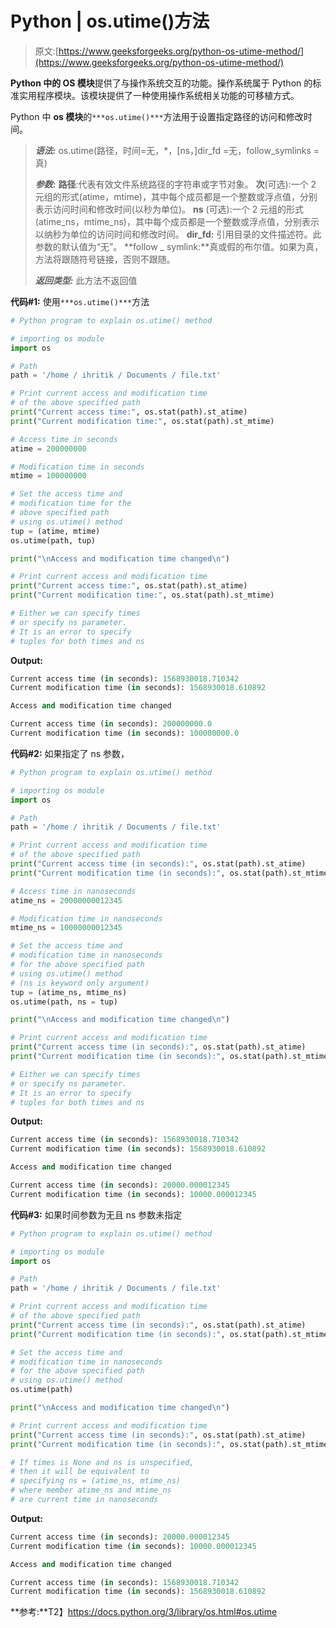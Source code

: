 # Python | os.utime()方法

> 原文:[https://www.geeksforgeeks.org/python-os-utime-method/](https://www.geeksforgeeks.org/python-os-utime-method/)

**Python 中的 OS 模块**提供了与操作系统交互的功能。操作系统属于 Python 的标准实用程序模块。该模块提供了一种使用操作系统相关功能的可移植方式。

Python 中 **os 模块**的`***os.utime()***`方法用于设置指定路径的访问和修改时间。

> ***语法:*** os.utime(路径，时间=无，*，[ns，]dir_fd =无，follow_symlinks =真)
> 
> ***参数:***
> **路径**:代表有效文件系统路径的字符串或字节对象。
> **次**(可选):一个 2 元组的形式(atime，mtime)，其中每个成员都是一个整数或浮点值，分别表示访问时间和修改时间(以秒为单位)。
> **ns** (可选):一个 2 元组的形式(atime_ns，mtime_ns)，其中每个成员都是一个整数或浮点值，分别表示以纳秒为单位的访问时间和修改时间。
> **dir_fd:** 引用目录的文件描述符。此参数的默认值为“无”。
> **follow _ symlink:**真或假的布尔值。如果为真，方法将跟随符号链接，否则不跟随。
> 
> ***返回类型:*** 此方法不返回值

**代码#1:** 使用`***os.utime()***`方法

```py
# Python program to explain os.utime() method 

# importing os module 
import os

# Path
path = '/home / ihritik / Documents / file.txt'

# Print current access and modification time
# of the above specified path
print("Current access time:", os.stat(path).st_atime)
print("Current modification time:", os.stat(path).st_mtime)

# Access time in seconds
atime = 200000000

# Modification time in seconds
mtime = 100000000

# Set the access time and 
# modification time for the
# above specified path
# using os.utime() method
tup = (atime, mtime)
os.utime(path, tup)

print("\nAccess and modification time changed\n")

# Print current access and modification time
print("Current access time:", os.stat(path).st_atime)
print("Current modification time:", os.stat(path).st_mtime)

# Either we can specify times
# or specify ns parameter.
# It is an error to specify
# tuples for both times and ns
```

**Output:**

```py
Current access time (in seconds): 1568930018.710342
Current modification time (in seconds): 1568930018.610892

Access and modification time changed

Current access time (in seconds): 200000000.0
Current modification time (in seconds): 100000000.0

```

**代码#2:** 如果指定了 ns 参数，

```py
# Python program to explain os.utime() method 

# importing os module 
import os

# Path
path = '/home / ihritik / Documents / file.txt'

# Print current access and modification time
# of the above specified path
print("Current access time (in seconds):", os.stat(path).st_atime)
print("Current modification time (in seconds):", os.stat(path).st_mtime)

# Access time in nanoseconds
atime_ns = 20000000012345

# Modification time in nanoseconds
mtime_ns = 10000000012345

# Set the access time and 
# modification time in nanoseconds 
# for the above specified path
# using os.utime() method
# (ns is keyword only argument) 
tup = (atime_ns, mtime_ns)
os.utime(path, ns = tup)

print("\nAccess and modification time changed\n")

# Print current access and modification time
print("Current access time (in seconds):", os.stat(path).st_atime)
print("Current modification time (in seconds):", os.stat(path).st_mtime)

# Either we can specify times
# or specify ns parameter.
# It is an error to specify
# tuples for both times and ns
```

**Output:**

```py
Current access time (in seconds): 1568930018.710342
Current modification time (in seconds): 1568930018.610892

Access and modification time changed

Current access time (in seconds): 20000.000012345
Current modification time (in seconds): 10000.000012345

```

**代码#3:** 如果时间参数为无且 ns 参数未指定

```py
# Python program to explain os.utime() method 

# importing os module 
import os

# Path
path = '/home / ihritik / Documents / file.txt'

# Print current access and modification time
# of the above specified path
print("Current access time (in seconds):", os.stat(path).st_atime)
print("Current modification time (in seconds):", os.stat(path).st_mtime)

# Set the access time and 
# modification time in nanoseconds 
# for the above specified path
# using os.utime() method
os.utime(path)

print("\nAccess and modification time changed\n")

# Print current access and modification time
print("Current access time (in seconds):", os.stat(path).st_atime)
print("Current modification time (in seconds):", os.stat(path).st_mtime)

# If times is None and ns is unspecified,
# then it will be equivalent to
# specifying ns = (atime_ns, mtime_ns)
# where member atime_ns and mtime_ns
# are current time in nanoseconds 
```

**Output:**

```py
Current access time (in seconds): 20000.000012345
Current modification time (in seconds): 10000.000012345

Access and modification time changed

Current access time (in seconds): 1568930018.710342
Current modification time (in seconds): 1568930018.610892

```

**参考:**T2】https://docs.python.org/3/library/os.html#os.utime